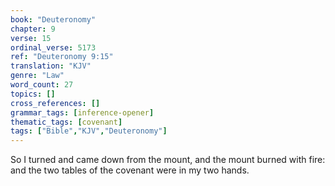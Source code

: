 ```yaml
---
book: "Deuteronomy"
chapter: 9
verse: 15
ordinal_verse: 5173
ref: "Deuteronomy 9:15"
translation: "KJV"
genre: "Law"
word_count: 27
topics: []
cross_references: []
grammar_tags: [inference-opener]
thematic_tags: [covenant]
tags: ["Bible","KJV","Deuteronomy"]
---
```

So I turned and came down from the mount, and the mount burned with fire: and the two tables of the covenant were in my two hands.
